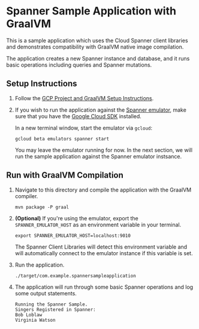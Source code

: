 # Spanner Sample Application with GraalVM

This is a sample application which uses the Cloud Spanner client libraries and demonstrates compatibility with GraalVM native image compilation.

The application creates a new Spanner instance and database, and it runs basic operations including queries and Spanner mutations.

## Setup Instructions

1. Follow the [GCP Project and GraalVM Setup Instructions](../../README.md).

2. If you wish to run the application against the [Spanner emulator](https://cloud.google.com/spanner/docs/emulator), make sure that you have the [Google Cloud SDK](https://cloud.google.com/sdk) installed.

    In a new terminal window, start the emulator via `gcloud`:
    
    ```
    gcloud beta emulators spanner start
    ```
   
    You may leave the emulator running for now.
    In the next section, we will run the sample application against the Spanner emulator instsance.
    
## Run with GraalVM Compilation

1. Navigate to this directory and compile the application with the GraalVM compiler.

    ```
    mvn package -P graal
    ```

2. **(Optional)** If you're using the emulator, export the `SPANNER_EMULATOR_HOST` as an environment variable in your terminal.
   
    ```
    export SPANNER_EMULATOR_HOST=localhost:9010
    ``` 
   
    The Spanner Client Libraries will detect this environment variable and will automatically connect to the emulator instance if this variable is set.
    
3. Run the application.
    
    ```
    ./target/com.example.spannersampleapplication 
    ```

4. The application will run through some basic Spanner operations and log some output statements.

    ```
    Running the Spanner Sample.
    Singers Registered in Spanner:
    Bob Loblaw
    Virginia Watson
    ```